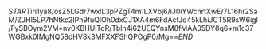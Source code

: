 $START$iri1ya8/osZ5LGdr7wxlL3pPZgT4m1LXVbj6/iJ0iYWcnrtXwE/7L16hr2SaM/ZJHI5LP7hNtkc2IPn9fuQlOh0dxCJ1XA4m6FdAcfJq45kLhiJCT5R9sW6igl/FySBOym2VM+nv0KBHUlToR/Tbln4i62UEQYnsM8fMAA05DY8q6+m1c37WGBxk0IMgNQ58dHV8k3MFXXFShQPOgP0/Mg==$END$